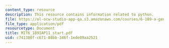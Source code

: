 ```yaml
---
content_type: resource
description: This resource contains information related to python.
file: https://ol-ocw-studio-app-qa.s3.amazonaws.com/courses/6-189-a-gentle-introduction-to-programming-using-python-january-iap-2011/c741380fc67188bb346f1ede09aa2521_MIT6_189IAP11_start.pdf
file_type: application/pdf
resourcetype: Document
title: MIT6_189IAP11_start.pdf
uid: c741380f-c671-88bb-346f-1ede09aa2521
---
```

